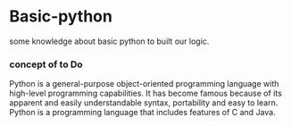 # Basic-python
some knowledge about basic python to built our logic.

### concept of to Do

Python is a general-purpose object-oriented programming language with high-level programming capabilities. It has become famous because of its apparent and easily understandable syntax, portability and easy to learn. Python is a programming language that includes features of C and Java.
